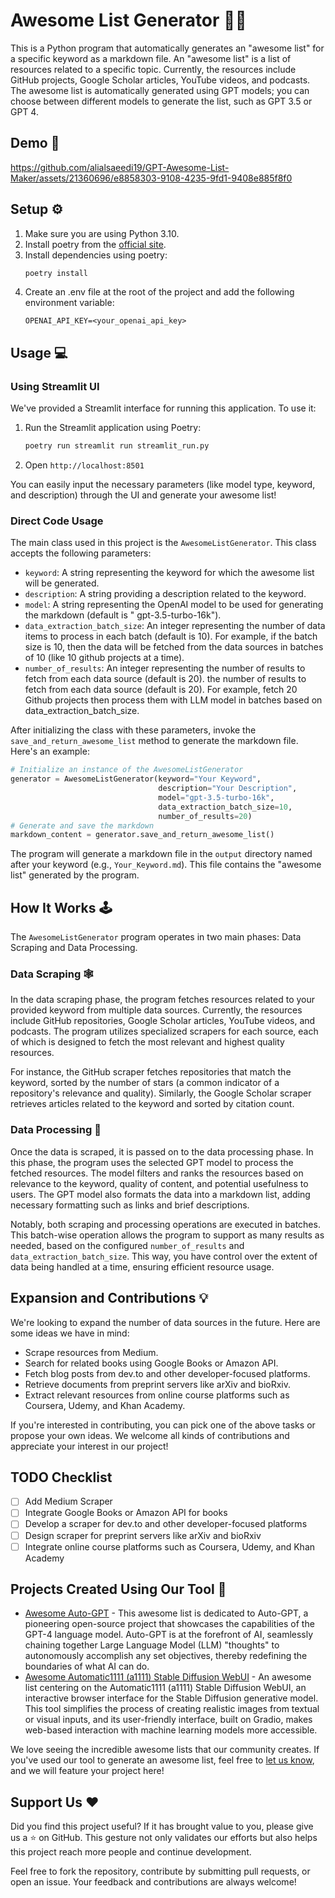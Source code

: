 # Awesome List Generator 📜✨

This is a Python program that automatically generates an "awesome list" for a specific
keyword as a markdown file. An "awesome list" is a list of resources related to a
specific topic. Currently, the resources include GitHub projects, Google Scholar
articles, YouTube videos, and podcasts. The awesome list is automatically generated
using GPT models; you can choose between different models to generate the list, such as
GPT 3.5 or GPT 4.

## Demo 🎥

https://github.com/alialsaeedi19/GPT-Awesome-List-Maker/assets/21360696/e8858303-9108-4235-9fd1-9408e885f8f0

## Setup ⚙️

1. Make sure you are using Python 3.10.
2. Install poetry from the [official site](https://python-poetry.org/docs/#installation).
3. Install dependencies using poetry:
    ```bash
    poetry install
    ```
4. Create an .env file at the root of the project and add the following environment variable:
    ```
    OPENAI_API_KEY=<your_openai_api_key>
    ```

## Usage 💻

### Using Streamlit UI

We've provided a Streamlit interface for running this application. To use it:

1. Run the Streamlit application using Poetry:
    ```bash
    poetry run streamlit run streamlit_run.py
    ```

2. Open `http://localhost:8501`

You can easily input the necessary parameters (like model type, keyword, and description) through the UI and generate
your awesome list!

### Direct Code Usage

The main class used in this project is the `AwesomeListGenerator`. This class accepts the following parameters:

- `keyword`: A string representing the keyword for which the awesome list will be generated.
- `description`: A string providing a description related to the keyword.
- `model`: A string representing the OpenAI model to be used for generating the markdown (default is "
  gpt-3.5-turbo-16k").
- `data_extraction_batch_size`: An integer representing the number of data items to process in each batch (default is
  10). For example, if the batch size is 10, then the data will be fetched from the data sources in batches of 10 (like
  10 github projects at a time).
- `number_of_results`: An integer representing the number of results to fetch from each data source (default is 20). the
  number of results to fetch from each data source (default is 20). For example, fetch 20 Github projects then process
  them with LLM model in batches based on data_extraction_batch_size.

After initializing the class with these parameters, invoke the `save_and_return_awesome_list` method to generate the
markdown file. Here's an example:

```python
# Initialize an instance of the AwesomeListGenerator
generator = AwesomeListGenerator(keyword="Your Keyword",
                                 description="Your Description",
                                 model="gpt-3.5-turbo-16k",
                                 data_extraction_batch_size=10,
                                 number_of_results=20)
# Generate and save the markdown
markdown_content = generator.save_and_return_awesome_list()
```

The program will generate a markdown file in the `output` directory named after your keyword (e.g., `Your_Keyword.md`).
This file contains the "awesome list" generated by the program.

## How It Works 🕹️

The `AwesomeListGenerator` program operates in two main phases: Data Scraping and Data Processing.

### Data Scraping 🕸️

In the data scraping phase, the program fetches resources related to your provided keyword from multiple data sources.
Currently, the resources include GitHub repositories, Google Scholar articles, YouTube videos, and podcasts. The program
utilizes specialized scrapers for each source, each of which is designed to fetch the most relevant and highest quality
resources.

For instance, the GitHub scraper fetches repositories that match the keyword, sorted by the number of stars (a common
indicator of a repository's relevance and quality). Similarly, the Google Scholar scraper retrieves articles related to
the keyword and sorted by citation count.

### Data Processing 🧠

Once the data is scraped, it is passed on to the data processing phase. In this phase, the program uses the selected GPT
model to process the fetched resources. The model filters and ranks the resources based on relevance to the keyword,
quality of content, and potential usefulness to users. The GPT model also formats the data into a markdown list, adding
necessary formatting such as links and brief descriptions.

Notably, both scraping and processing operations are executed in batches. This batch-wise operation allows the program
to support as many results as needed, based on the configured `number_of_results` and `data_extraction_batch_size`. This
way, you have control over the extent of data being handled at a time, ensuring efficient resource usage.

## Expansion and Contributions 💡

We're looking to expand the number of data sources in the future. Here are some ideas we have in mind:

- Scrape resources from Medium.
- Search for related books using Google Books or Amazon API.
- Fetch blog posts from dev.to and other developer-focused platforms.
- Retrieve documents from preprint servers like arXiv and bioRxiv.
- Extract relevant resources from online course platforms such as Coursera, Udemy, and Khan Academy.

If you're interested in contributing, you can pick one of the above tasks or propose your own ideas. We welcome all
kinds of contributions and appreciate your interest in our project!

## TODO Checklist

- [ ] Add Medium Scraper
- [ ] Integrate Google Books or Amazon API for books
- [ ] Develop a scraper for dev.to and other developer-focused platforms
- [ ] Design scraper for preprint servers like arXiv and bioRxiv
- [ ] Integrate online course platforms such as Coursera, Udemy, and Khan Academy

## Projects Created Using Our Tool 🚀

- [Awesome Auto-GPT](https://github.com/alronz/Awesome-Auto-GPT) - This awesome list is dedicated to Auto-GPT, a pioneering open-source project that showcases the capabilities of the GPT-4 language model. Auto-GPT is at the forefront of AI, seamlessly chaining together Large Language Model (LLM) "thoughts" to autonomously accomplish any set objectives, thereby redefining the boundaries of what AI can do.
- [Awesome Automatic1111 (a1111) Stable Diffusion WebUI](https://github.com/alronz/awesome-stable-diffusion-webui) - An awesome list centering on the Automatic1111 (a1111) Stable Diffusion WebUI, an interactive browser interface for the Stable Diffusion generative model. This tool simplifies the process of creating realistic images from textual or visual inputs, and its user-friendly interface, built on Gradio, makes web-based interaction with machine learning models more accessible.


We love seeing the incredible awesome lists that our community creates. If you've used our tool to generate an awesome list, feel free to [let us know](https://github.com/alialsaeedi19/GPT-Awesome-List-Maker/issues/new), and we will feature your project here!


## Support Us ❤️

Did you find this project useful? If it has brought value to you, please give us a ⭐ on GitHub. This gesture not only
validates our efforts but also helps this project reach more people and continue development.

Feel free to fork the repository, contribute by submitting pull requests, or open an issue. Your feedback and
contributions are always welcome!
